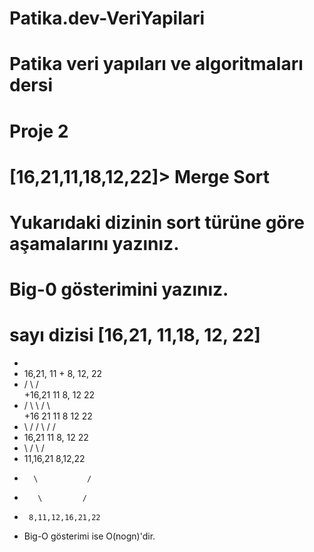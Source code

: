 # Patika.dev-VeriYapilari
# Patika veri yapıları ve algoritmaları dersi
# Proje 2
# [16,21,11,18,12,22]> Merge Sort 
# Yukarıdaki dizinin sort türüne göre aşamalarını yazınız.
# Big-0 gösterimini yazınız.
# sayı dizisi [16,21, 11,18, 12, 22]
+
+ 16,21, 11      + 8, 12, 22
+   /     \         /      \
+16,21   11      8, 12    22
+  / \    \       / \      \
+16  21    11    8   12   22
+ \  /     /     \  /     /
+ 16,21   11     8, 12   22
+   \    /         \    /
+   11,16,21       8,12,22
+       \           /
+        \         /
+      8,11,12,16,21,22

+ Big-O gösterimi ise O(nogn)'dir.

 
